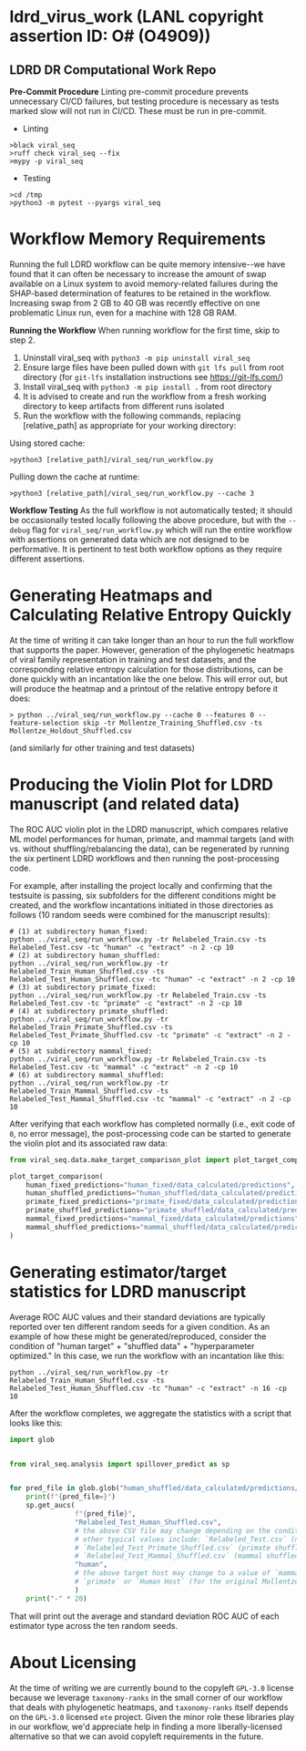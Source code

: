 # ldrd_virus_work (LANL copyright assertion ID: O# (O4909))

## LDRD DR Computational Work Repo

**Pre-Commit Procedure**
Linting pre-commit procedure prevents unnecessary CI/CD failures, but testing procedure is necessary as tests marked slow will not run in CI/CD. These must be run in pre-commit.

- Linting
```
>black viral_seq
>ruff check viral_seq --fix
>mypy -p viral_seq
```

- Testing
```
>cd /tmp
>python3 -m pytest --pyargs viral_seq
```

Workflow Memory Requirements
============================

Running the full LDRD workflow can be quite memory intensive--we have found that it
can often be necessary to increase the amount of swap available on a Linux system
to avoid memory-related failures during the SHAP-based determination of features
to be retained in the workflow. Increasing swap from 2 GB to 40 GB was recently
effective on one problematic Linux run, even for a machine with 128 GB RAM.

**Running the Workflow**
When running workflow for the first time, skip to step 2.

1. Uninstall viral_seq with `python3 -m pip uninstall viral_seq`
2. Ensure large files have been pulled down with `git lfs pull` from root directory (for `git-lfs` installation instructions see https://git-lfs.com/)
3. Install viral_seq with `python3 -m pip install .` from root directory
4. It is advised to create and run the workflow from a fresh working directory to keep artifacts from different runs isolated
5. Run the workflow with the following commands, replacing [relative_path] as appropriate for your working directory:

Using stored cache:

```
>python3 [relative_path]/viral_seq/run_workflow.py
```

Pulling down the cache at runtime:

```
>python3 [relative_path]/viral_seq/run_workflow.py --cache 3
```

**Workflow Testing**
As the full workflow is not automatically tested; it should be occasionally tested locally following the above procedure, but with the `--debug` flag for `viral_seq/run_workflow.py` which will run the entire workflow with assertions on generated data which are not designed to be performative. It is pertinent to test both workflow options as they require different assertions.


Generating Heatmaps and Calculating Relative Entropy Quickly
============================================================

At the time of writing it can take longer than an hour to run
the full workflow that supports the paper. However, generation
of the phylogenetic heatmaps of viral family representation
in training and test datasets, and the corresponding relative
entropy calculation for those distributions, can be done quickly
with an incantation like the one below. This will error out, but
will produce the heatmap and a printout of the relative entropy
before it does:

```
> python ../viral_seq/run_workflow.py --cache 0 --features 0 --feature-selection skip -tr Mollentze_Training_Shuffled.csv -ts Mollentze_Holdout_Shuffled.csv
```

(and similarly for other training and test datasets)

Producing the Violin Plot for LDRD manuscript (and related data)
================================================================

The ROC AUC violin plot in the LDRD manuscript, which compares
relative ML model performances for human, primate, and mammal targets
(and with vs. without shuffling/rebalancing the data), can be regenerated
by running the six pertinent LDRD workflows and then running the post-processing
code.

For example, after installing the project locally and confirming that the
testsuite is passing, six subfolders for the different conditions might be
created, and the workflow incantations initiated in those directories as follows
(10 random seeds were combined for the manuscript results):

```
# (1) at subdirectory human_fixed:
python ../viral_seq/run_workflow.py -tr Relabeled_Train.csv -ts Relabeled_Test.csv -tc "human" -c "extract" -n 2 -cp 10
# (2) at subdirectory human_shuffled:
python ../viral_seq/run_workflow.py -tr Relabeled_Train_Human_Shuffled.csv -ts Relabeled_Test_Human_Shuffled.csv -tc "human" -c "extract" -n 2 -cp 10
# (3) at subdirectory primate_fixed:
python ../viral_seq/run_workflow.py -tr Relabeled_Train.csv -ts Relabeled_Test.csv -tc "primate" -c "extract" -n 2 -cp 10
# (4) at subdirectory primate_shuffled:
python ../viral_seq/run_workflow.py -tr Relabeled_Train_Primate_Shuffled.csv -ts Relabeled_Test_Primate_Shuffled.csv -tc "primate" -c "extract" -n 2 -cp 10
# (5) at subdirectory mammal_fixed:
python ../viral_seq/run_workflow.py -tr Relabeled_Train.csv -ts Relabeled_Test.csv -tc "mammal" -c "extract" -n 2 -cp 10
# (6) at subdirectory mammal_shuffled:
python ../viral_seq/run_workflow.py -tr Relabeled_Train_Mammal_Shuffled.csv -ts Relabeled_Test_Mammal_Shuffled.csv -tc "mammal" -c "extract" -n 2 -cp 10
```

After verifying that each workflow has completed normally (i.e., exit code of `0`,
no error message), the post-processing code can be started to generate the violin
plot and its associated raw data:

```python
from viral_seq.data.make_target_comparison_plot import plot_target_comparison

plot_target_comparison(
    human_fixed_predictions="human_fixed/data_calculated/predictions",
    human_shuffled_predictions="human_shuffled/data_calculated/predictions",
    primate_fixed_predictions="primate_fixed/data_calculated/predictions",
    primate_shuffled_predictions="primate_shuffled/data_calculated/predictions",
    mammal_fixed_predictions="mammal_fixed/data_calculated/predictions",
    mammal_shuffled_predictions="mammal_shuffled/data_calculated/predictions",
)   
```

Generating estimator/target statistics for LDRD manuscript
==========================================================

Average ROC AUC values and their standard deviations are typically
reported over ten different random seeds for a given condition. As
an example of how these might be generated/reproduced, consider
the condition of "human target" + "shuffled data" + "hyperparameter
optimized." In this case, we run the workflow with an incantation like
this:

`python ../viral_seq/run_workflow.py -tr Relabeled_Train_Human_Shuffled.csv -ts Relabeled_Test_Human_Shuffled.csv -tc "human" -c "extract" -n 16 -cp 10`

After the workflow completes, we aggregate the statistics with
a script that looks like this:

```python
import glob


from viral_seq.analysis import spillover_predict as sp


for pred_file in glob.glob("human_shuffled/data_calculated/predictions/*.csv"):
    print(f"{pred_file=}")
    sp.get_aucs(
                f"{pred_file}",
                "Relabeled_Test_Human_Shuffled.csv",
                # the above CSV file may change depending on the condition; some
                # other typical values include: `Relabeled_Test.csv` (non-shuffled),
                # `Relabeled_Test_Primate_Shuffled.csv` (primate shuffled),
                # `Relabeled_Test_Mammal_Shuffled.csv` (mammal shuffled)
                "human",
                # the above target host may change to a value of `mammal` or
                # `primate` or `Human Host` (for the original Mollentze data)
                )
    print("-" * 20)
```

That will print out the average and standard deviation ROC AUC of each estimator
type across the ten random seeds.


About Licensing
===============

At the time of writing we are currently bound to the copyleft `GPL-3.0`
license because we leverage `taxonomy-ranks` in the small corner of our
workflow that deals with phylogenetic heatmaps,
and `taxonomy-ranks` itself depends on the `GPL-3.0` licensed
`ete` project. Given the minor role these libraries play in our workflow,
we'd appreciate help in finding a more liberally-licensed alternative so
that we can avoid copyleft requirements in the future.
